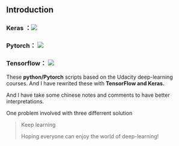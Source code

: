 ## Introduction

### Keras ：![](http://progressed.io/bar/100?title=done)

### Pytorch： ![](http://progressed.io/bar/100?title=done)

### Tensorflow： ![](http://progressed.io/bar/0?title=done)


These **python/Pytorch** scripts based on the Udacity deep-learning courses. And I have rewrited these with **TensorFlow and Keras.**

And I have take some chinese notes and comments to have better interpretations.

One problem involved with three differrent solution

>Keep learning
>
>Hoping everyone can enjoy the world of deep-learning!